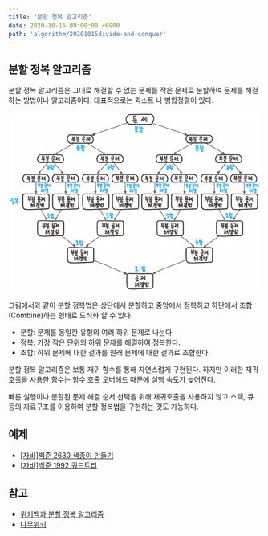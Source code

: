 ```yaml
---
title: '분할 정복 알고리즘'
date: 2020-10-15 09:00:00 +0900
path: 'algorithm/20201015divide-and-conquer'
---
```


## 분할 정복 알고리즘

분할 정복 알고리즘은 그대로 해결할 수 없는 문제를 작은 문제로 분할하여 문제를 해결하는 방법이나 알고리즘이다. 대표적으로는 퀵소트 나 병합정렬이 있다.

![divide-and-conquer](./divide-and-conquer.png)

그림에서와 같이 분할 정복법은 상단에서 분할하고 중앙에서 정복하고 하단에서 조합(Combine)하는 형태로 도식화 할 수 있다.

- 분할: 문제를 동일한 유형의 여러 하위 문제로 나눈다.
- 정복: 가장 작은 단위의 하위 문제를 해결하여 정복한다.
- 조합: 하위 문제에 대한 결과를 원래 문제에 대한 결과로 조합한다.

분할 정복 알고리즘은 보통 재귀 함수를 통해 자연스럽게 구현된다. 하지만 이러한 재귀 호출을 사용한 함수는 함수 호출 오버헤드 때문에 실행 속도가 늦어진다.

빠른 실행이나 분할된 문제 해결 순서 선택을 위해 재귀호출을 사용하지 않고 스택, 큐 등의 자료구조를 이용하여 분할 정복법을 구현하는 것도 가능하다.

## 예제

- [[자바]백준 2630 색종이 만들기](https://jaehyeonkim19.github.io/codingtest/boj-2630-make-colored-paper/2020-10-16%2009:00:00%20+0900)
- [[자바]백준 1992 쿼드트리](https://jaehyeonkim19.github.io/codingtest/boj-1992-quad-tree/2020-10-16%2009:00:00%20+0900)

## 참고
- [위키백과 분할 정복 알고리즘](https://ko.wikipedia.org/wiki/%EB%B6%84%ED%95%A0_%EC%A0%95%EB%B3%B5_%EC%95%8C%EA%B3%A0%EB%A6%AC%EC%A6%98)
- [나무위키](https://namu.wiki/w/%EB%B6%84%ED%95%A0%20%EC%A0%95%EB%B3%B5%EB%B2%95)